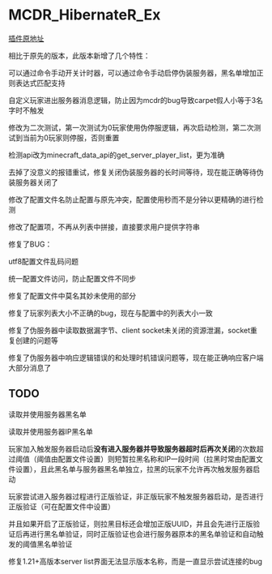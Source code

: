 # MCDR_HibernateR_Ex

[插件原地址](https://github.com/HIM049/MCDR_HibernateR/)

相比于原先的版本，此版本新增了几个特性：

可以通过命令手动开关计时器，可以通过命令手动启停伪装服务器，黑名单增加正则表达式匹配支持

自定义玩家进出服务器消息逻辑，防止因为mcdr的bug导致carpet假人小等于3名字时不触发

修改为二次测试，第一次测试为0玩家使用伪停服逻辑，再次启动检测，第二次测试到当前为0玩家则停服，否则重置

检测api改为minecraft_data_api的get_server_player_list，更为准确

去掉了没意义的报错重试，修复关闭伪装服务器的长时间等待，现在能正确等待伪装服务器关闭了

修改了配置文件名防止配置与原先冲突，配置使用秒而不是分钟以更精确的进行检测

修改了配置项，不再从列表中拼接，直接要求用户提供字符串

修复了BUG：

utf8配置文件乱码问题

统一配置文件访问，防止配置文件不同步

修复了配置文件中莫名其妙未使用的部分

修复了玩家列表大小不正确的bug，现在与配置中的列表大小一致

修复了伪服务器中读取数据漏字节、client socket未关闭的资源泄漏，socket重复创建的问题等

修复了伪服务器中响应逻辑错误的和处理时机错误问题等，现在能正确响应客户端大部分消息了

## TODO
读取并使用服务器黑名单

读取并使用服务器IP黑名单

玩家加入触发服务器启动后**没有进入服务器并导致服务器超时后再次关闭**的次数超过阈值（阈值由配置文件设置）则短暂拉黑名称和IP一段时间（拉黑时常由配置文件设置），且此黑名单与服务器黑名单独立，拉黑的玩家不允许再次触发服务器启动

玩家尝试进入服务器过程进行正版验证，非正版玩家不触发服务器启动，是否进行正版验证（可在配置文件中设置）

并且如果开启了正版验证，则拉黑目标还会增加正版UUID，并且会先进行正版验证后再进行黑名单验证，同时正版验证也会进行服务器原本的黑名单验证和自动触发的阈值黑名单验证

修复1.21+高版本server list界面无法显示版本名称，而是一直显示尝试连接的bug
